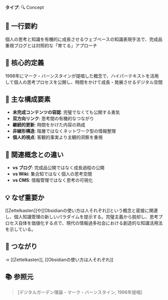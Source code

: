 **タイプ**: 🔍 Concept

## 📝 一行要約
個人の思考と知識を有機的に成長させるウェブベースの知識表現手法で、完成品重視ブログとは対照的な「育てる」アプローチ

## 🎯 核心的定義
1998年にマーク・バーンスタインが提唱した概念で、ハイパーテキストを活用して個人の思考プロセスを公開し、時間をかけて成長・発展させるデジタル空間

## 🌟 主な構成要素
- **未完成コンテンツの容認**: 完璧でなくても公開する勇気
- **双方向リンク**: 思考間の有機的なつながり
- **継続的更新**: 時間をかけた内容の熟成
- **非線形構造**: 階層ではなくネットワーク型の情報整理
- **個人的視点**: 客観的事実より主観的洞察を重視

## 🔄 関連概念との違い
- **vs ブログ**: 完成品公開ではなく成長過程の公開
- **vs Wiki**: 集合知ではなく個人の思考空間
- **vs CMS**: 情報管理ではなく思考の可視化

## 💡 なぜ重要か
[[Zettelkasten]]や[[Obsidianの使い方は人それぞれ]]という概念と密接に関連し、個人知識管理の新しいパラダイムを提示する。完璧主義から脱却し、思考プロセス自体を価値化する点で、現代の情報過多社会における創造的な知識活用法を示している。

## 🔗 つながり
→ [[Zettelkasten]], [[Obsidianの使い方は人それぞれ]]

## 📚 参照元
> [デジタルガーデン理論 - マーク・バーンスタイン, 1998年提唱]